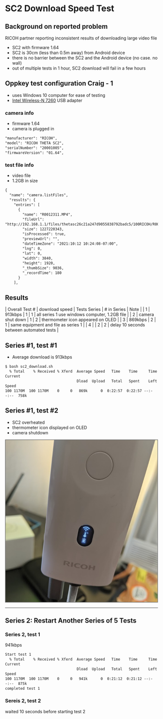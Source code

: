 # SC2 Download Speed Test

## Background on reported problem

RICOH partner reporting inconsistent results of downloading
large video file

* SC2 with firmware 1.64
* SC2 is 30cm (less than 0.5m away) from Android device
* there is no barrier between the SC2 and the Android device (no case. no wall)
* out of multiple tests in 1 hour, SC2 download will fail in a few hours

## Oppkey test configuration Craig - 1

* uses Windows 10 computer for ease of testing
* [Intel Wireless-N 7260](https://ark.intel.com/content/www/us/en/ark/products/75174/intel-wirelessn-7260.html) USB adapter

### camera info

* firmware 1.64
* camera is plugged in

```
"manufacturer": "RICOH",
"model": "RICOH THETA SC2",
"serialNumber": "20001005",
"firmwareVersion": "01.64",
```

### test file info

* video file
* 1.2GB in size


```
{
  "name": "camera.listFiles",
  "results": {
    "entries": [
      {
        "name": "R0012311.MP4",
        "fileUrl": "http://192.168.1.1/files/thetasc26c21a247d9055838792badc5/100RICOH/R0012311.MP4",
        "size": 1227220343,
        "isProcessed": true,
        "previewUrl": "",
        "dateTimeZone": "2021:10:12 10:24:08-07:00",
        "lng": 0,
        "lat": 0,
        "width": 3840,
        "height": 1920,
        "_thumbSize": 9036,
        "_recordTime": 180
      }
    ],
```

## Results

| Overall Test # | download speed | Tests Series | # in Series | Note |
| 1 | 913kbps | 1 | 1 | all series 1 use windows computer, 1.2GB file |
| 2 | camera shut down | 1 | 2 | thermometer icon appeared on OLED |
| 3 | 869kbps | 2 | 1 | same equipment and file as series 1 |
| 4 |         | 2 | 2 | delay 10 seconds between automated tests |


## Series #1, test #1

* Average download is 913kbps

```
$ bash sc2_download.sh
  % Total    % Received % Xferd  Average Speed   Time    Time     Time  Current
                                 Dload  Upload   Total   Spent    Left  Speed
100 1170M  100 1170M    0     0   869k      0  0:22:57  0:22:57 --:--:--  758k
```

## Series #1, test #2

* SC2 overheated
* thermometer icon displayed on OLED
* camera shutdown

![thermometer](docs/images/sc2_overheat_oct_10.png)

---

## Series 2: Restart Another Series of 5 Tests

### Series 2, test 1

941kbps

```
Start test 1
  % Total    % Received % Xferd  Average Speed   Time    Time     Time  Current
                                 Dload  Upload   Total   Spent    Left  Speed
100 1170M  100 1170M    0     0   941k      0  0:21:12  0:21:12 --:--:--  875k
completed test 1
```

### Sereis 2, test 2

waited 10 seconds before starting test 2